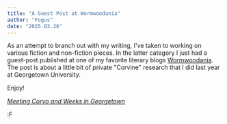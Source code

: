 ```yaml
---
title: "A Guest Post at Wormwoodania"
author: "Fogus"
date: "2025.03.26"
---
```


As an attempt to branch out with my writing, I've taken to working on various fiction and non-fiction pieces. In the latter category I just had a guest-post published at one of my favorite literary blogs [Wormwoodania](https://wormwoodiana.blogspot.com). The post is about a little bit of private "Corvine" research that I did last year at Georgetown University.

Enjoy!

*[Meeting Corvo and Weeks in Georgetown](https://wormwoodiana.blogspot.com/2025/03/meeting-corvo-and-weeks-in-georgetown.html)*

:F
